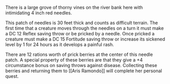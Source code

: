 There is a large grove of thorny vines on the river bank here with intimidating 4 inch red needles. 

This patch of needles is 30 feet thick and counts as difficult terrain. The first time that a creature moves through the needles on a turn it must make a DC 12 Reflex saving throw or be pricked by a needle. Once pricked a creature must make a DC 15 Fortitude saving throw or increase its sickened level by 1 for 24 hours as it develops a painful rash.

There are 12 rations worth of prick berries at the center of this needle patch. A special property of these berries are that they give a +4 circumstance bonus on saving throws against disease. Collecting these berries and returning them to [[Aris Ramondo]] will complete her personal quest.